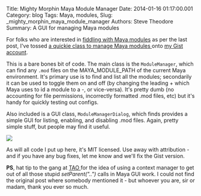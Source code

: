 Title: Mighty Morphin Maya Module Manager
Date: 2014-01-16 01:17:00.001
Category: blog
Tags: Maya, modules, 
Slug: _mighty_morphin_maya_module_manager
Authors: Steve Theodore
Summary: A GUI for managing Maya modules

For folks who are interested in [fiddling with Maya modules](magical_modules.html) as per the last post, I've tossed [a quickie class to manage Maya modules ](https://gist.github.com/theodox/8414494)onto [my Gist account](https://gist.github.com/theodox).  
  
This is a bare bones bit of code. The main class is the `ModuleManager`, which can find any `.mod` files on the MAYA_MODULE_PATH of the current Maya environment. It's primary use is to find and list all the modules; secondarily it can be used to toggle them on and off (by changing the leading + which Maya uses to id a module to a -, or vice-versa). It's pretty dumb (no accounting for file permissions, incorrectly formatted .mod files, etc) but it's handy for quickly testing out configs.  
  
Also included is a GUI class, `ModuleManagerDialog`, which finds provides a simple GUI for listing, enabling, and disabling .mod files. Again, pretty simple stuff, but people may find it useful.  

[![](http://4.bp.blogspot.com/-WyKmQOSze2g/Uted0a8FJFI/AAAAAAAA_xo/4pP_U9LJPJ8/s400/modmgr.png)](http://4.bp.blogspot.com/-WyKmQOSze2g/Uted0a8FJFI/AAAAAAAA_xo/4pP_U9LJPJ8/s1600/modmgr.png)


As will all code I put up here, it's MIT licensed. Use away with attribution - and if you have any bug fixes, let me know and we'll fix the Gist version.  
  
**PS**, hat tip to the gang at [TAO ](http://tech-artists.org/) for the idea of using a context manager to get out of all those stupid _setParent("..")_ calls in Maya GUI work. I could not find the original post where somebody mentioned it - but whoever you are, sir or madam, thank you ever so much.  
  


